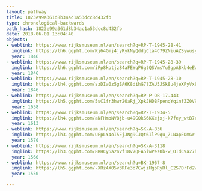 ```yaml
---
layout: pathway
title: 1823e99a361d8b34ac1a53dcc8d432fb
type: chronological-backwards
path_hash: 1823e99a361d8b34ac1a53dcc8d432fb
date: 2018-06-01 13:04:40
objects:
- weblink: https://www.rijksmuseum.nl/en/search?q=RP-T-1945-28-41
  imglink: https://lh6.ggpht.com/Kj64Gmj4jyRykNyQddgCla4C79ZNiuAZSywusysvBVitI6IVjaUID3JQgqGZkNY3LtCfI5xkVnkBC2xYdUFQg2xCRz2A=s200
  year: 1846
- weblink: https://www.rijksmuseum.nl/en/search?q=RP-T-1945-28-39
  imglink: https://lh6.ggpht.com/iPp8kotjz84aFEYqP6gtQSVmsYuSgpABkb4eEWuBoBC0QQcCWo_6r1T5mgGlZXuoT7h6Kq2eC3OiZPxNIGFi9onOibc=s200
  year: 1846
- weblink: https://www.rijksmuseum.nl/en/search?q=RP-T-1945-28-10
  imglink: https://lh4.ggpht.com/szDIa0z5gSA6K8dihG7lZAU5JSk8u4jeXPyVxE_3443viLclOUlA33USaOtm69Im8CzauhYzB-g6RjL7b8KTwvLV4AE=s200
  year: 1846
- weblink: https://www.rijksmuseum.nl/en/search?q=RP-P-OB-17.443
  imglink: https://lh5.ggpht.com/5sC1fr3hwr2OaRj_XpkJHDBFpenqYqinfZZ0V9o35rVTjnpeoLGKEvoUqciRCMas6B2EGU4nZ5V8nFDNwSPuEzFfhFE=s200
  year: 1658
- weblink: https://www.rijksmuseum.nl/en/search?q=RP-T-1934-5
  imglink: https://lh4.ggpht.com/aNFHmbNV8jb-u49GQkS6KXejxj-k7fey_wtB7rbr-NB9GyXCr4s88PIpvEINnKvQB6by1MgckI0Nx1-f-vHa2N96h7E=s200
  year: 1613
- weblink: https://www.rijksmuseum.nl/en/search?q=SK-A-836
  imglink: https://lh3.ggpht.com/UEpLY4oI5EjJNg9CJQt6IlP9qu_ZLNapEDmGr-k8q7xQwQwjj_I8ifuszXlBkrwLQX676FZ75R_h3DaBo61KqenU2N76=s200
  year: 1570
- weblink: https://www.rijksmuseum.nl/en/search?q=SK-A-3118
  imglink: https://lh3.ggpht.com/8RHCy6a2nVf18v7QEA5iwPez0b-w_OIdC9a27hR49ephVWVciowRgXHhk4PnXT-XYXxsAxiC6pISDQYClwHuzZYi15ci=s200
  year: 1560
- weblink: https://www.rijksmuseum.nl/en/search?q=BK-1967-8
  imglink: https://lh5.ggpht.com/-XRz4X05v3RFe3o7CwjiHgpRyRl_C2S7DrFd2WIhXr4BN05g_uMPLJB1hbR1VjLJ1dwyYy_LVzvGJIfVSZq-wtCAJKc=s200
  year: 1550

---
```

